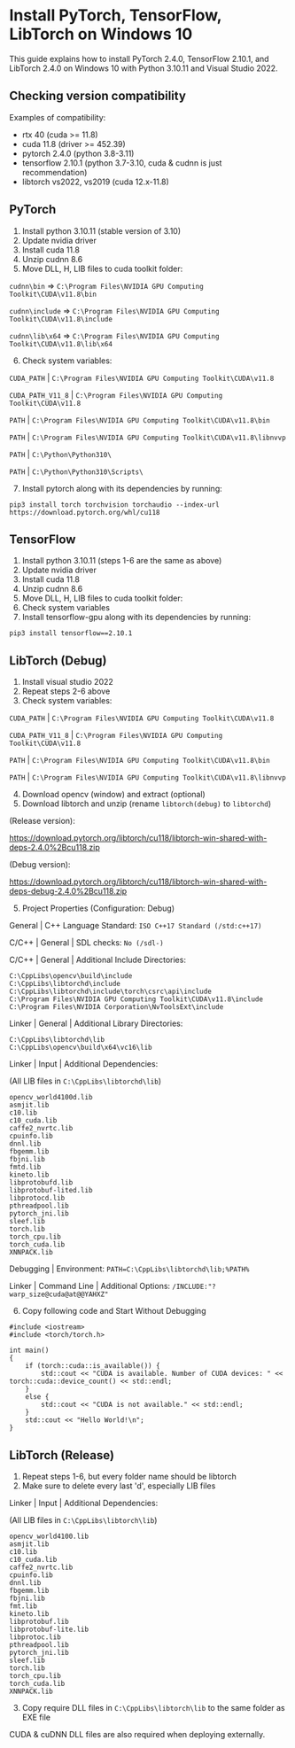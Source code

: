 # Install PyTorch, TensorFlow, LibTorch on Windows 10

This guide explains how to install PyTorch 2.4.0, TensorFlow 2.10.1, and LibTorch 2.4.0 on Windows 10 with Python 3.10.11 and Visual Studio 2022.

## Checking version compatibility

Examples of compatibility:

* rtx 40 (cuda >= 11.8)
* cuda 11.8 (driver >= 452.39)
* pytorch 2.4.0 (python 3.8-3.11)
* tensorflow 2.10.1 (python 3.7-3.10, cuda & cudnn is just recommendation)
* libtorch vs2022, vs2019 (cuda 12.x-11.8)

## PyTorch

1. Install python 3.10.11 (stable version of 3.10)
2. Update nvidia driver
3. Install cuda 11.8
4. Unzip cudnn 8.6
5. Move DLL, H, LIB files to cuda toolkit folder:

`cudnn\bin` => `C:\Program Files\NVIDIA GPU Computing Toolkit\CUDA\v11.8\bin`

`cudnn\include` => `C:\Program Files\NVIDIA GPU Computing Toolkit\CUDA\v11.8\include`

`cudnn\lib\x64` => `C:\Program Files\NVIDIA GPU Computing Toolkit\CUDA\v11.8\lib\x64`

6. Check system variables:

`CUDA_PATH`  |  `C:\Program Files\NVIDIA GPU Computing Toolkit\CUDA\v11.8`

`CUDA_PATH_V11_8`  |  `C:\Program Files\NVIDIA GPU Computing Toolkit\CUDA\v11.8`

`PATH`  |  `C:\Program Files\NVIDIA GPU Computing Toolkit\CUDA\v11.8\bin`

`PATH`  |  `C:\Program Files\NVIDIA GPU Computing Toolkit\CUDA\v11.8\libnvvp`

`PATH`  |  `C:\Python\Python310\`

`PATH`  |  `C:\Python\Python310\Scripts\`

7. Install pytorch along with its dependencies by running:

```
pip3 install torch torchvision torchaudio --index-url https://download.pytorch.org/whl/cu118
```

## TensorFlow

1. Install python 3.10.11 (steps 1-6 are the same as above)
2. Update nvidia driver
3. Install cuda 11.8
4. Unzip cudnn 8.6
5. Move DLL, H, LIB files to cuda toolkit folder:
6. Check system variables
7. Install tensorflow-gpu along with its dependencies by running:

```
pip3 install tensorflow==2.10.1
```

## LibTorch (Debug)

1. Install visual studio 2022
2. Repeat steps 2-6 above
3. Check system variables:

`CUDA_PATH`  |  `C:\Program Files\NVIDIA GPU Computing Toolkit\CUDA\v11.8`

`CUDA_PATH_V11_8`  |  `C:\Program Files\NVIDIA GPU Computing Toolkit\CUDA\v11.8`

`PATH`  |  `C:\Program Files\NVIDIA GPU Computing Toolkit\CUDA\v11.8\bin`

`PATH`  |  `C:\Program Files\NVIDIA GPU Computing Toolkit\CUDA\v11.8\libnvvp`

4. Download opencv (window) and extract (optional) 
5. Download libtorch and unzip (rename `libtorch(debug)` to `libtorchd`)

(Release version):

https://download.pytorch.org/libtorch/cu118/libtorch-win-shared-with-deps-2.4.0%2Bcu118.zip

(Debug version):

https://download.pytorch.org/libtorch/cu118/libtorch-win-shared-with-deps-debug-2.4.0%2Bcu118.zip

5. Project Properties (Configuration: Debug)

General | C++ Language Standard:
`ISO C++17 Standard (/std:c++17)`

C/C++ | General | SDL checks:
`No (/sdl-)`

C/C++ | General | Additional Include Directories:
```
C:\CppLibs\opencv\build\include
C:\CppLibs\libtorchd\include
C:\CppLibs\libtorchd\include\torch\csrc\api\include
C:\Program Files\NVIDIA GPU Computing Toolkit\CUDA\v11.8\include
C:\Program Files\NVIDIA Corporation\NvToolsExt\include
```

Linker | General | Additional Library Directories:
```
C:\CppLibs\libtorchd\lib
C:\CppLibs\opencv\build\x64\vc16\lib
```

Linker | Input | Additional Dependencies:

(All LIB files in `C:\CppLibs\libtorchd\lib`)

```
opencv_world4100d.lib
asmjit.lib
c10.lib
c10_cuda.lib
caffe2_nvrtc.lib
cpuinfo.lib
dnnl.lib
fbgemm.lib
fbjni.lib
fmtd.lib
kineto.lib
libprotobufd.lib
libprotobuf-lited.lib
libprotocd.lib
pthreadpool.lib
pytorch_jni.lib
sleef.lib
torch.lib
torch_cpu.lib
torch_cuda.lib
XNNPACK.lib
```

Debugging | Environment:
`PATH=C:\CppLibs\libtorchd\lib;%PATH%`

Linker | Command Line | Additional Options:
`/INCLUDE:"?warp_size@cuda@at@@YAHXZ" `

6. Copy following code and Start Without Debugging
```
#include <iostream>
#include <torch/torch.h>

int main()
{
    if (torch::cuda::is_available()) {
        std::cout << "CUDA is available. Number of CUDA devices: " << torch::cuda::device_count() << std::endl;
    }
    else {
        std::cout << "CUDA is not available." << std::endl;
    }
    std::cout << "Hello World!\n";
}
```

## LibTorch (Release)

1. Repeat steps 1-6, but every folder name should be libtorch
2. Make sure to delete every last 'd', especially LIB files

Linker | Input | Additional Dependencies:

(All LIB files in `C:\CppLibs\libtorch\lib`)

```
opencv_world4100.lib
asmjit.lib
c10.lib
c10_cuda.lib
caffe2_nvrtc.lib
cpuinfo.lib
dnnl.lib
fbgemm.lib
fbjni.lib
fmt.lib
kineto.lib
libprotobuf.lib
libprotobuf-lite.lib
libprotoc.lib
pthreadpool.lib
pytorch_jni.lib
sleef.lib
torch.lib
torch_cpu.lib
torch_cuda.lib
XNNPACK.lib
```

3. Copy require DLL files in `C:\CppLibs\libtorch\lib` to the same folder as EXE file

CUDA & cuDNN DLL files are also required when deploying externally. 










